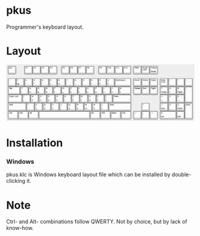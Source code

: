 # pkus

Programmer's keyboard layout.

# Layout

![Alt text](pkus.png?raw=true "Prokey Layout")

# Installation

### Windows

pkus.klc is Windows keyboard layout file which can be installed by double-clicking it.

# Note

Ctrl- and Alt- combinations follow QWERTY. Not by choice, but by lack of know-how.

